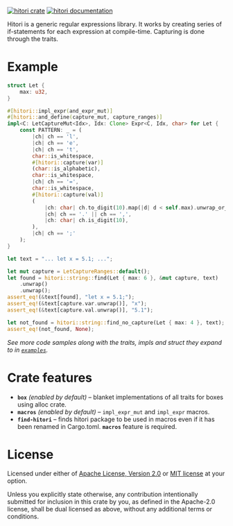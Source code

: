 [![hitori crate](https://img.shields.io/crates/v/hitori.svg)](https://crates.io/crates/hitori)
[![hitori documentation](https://docs.rs/hitori/badge.svg)](https://docs.rs/hitori)

Hitori is a generic regular expressions library. It works by creating series of if-statements for each expression at compile-time. Capturing is done through the traits.

# Example

```rust
struct Let {
    max: u32,
}

#[hitori::impl_expr(and_expr_mut)]
#[hitori::and_define(capture_mut, capture_ranges)]
impl<C: LetCaptureMut<Idx>, Idx: Clone> Expr<C, Idx, char> for Let {
    const PATTERN: _ = (
        |ch| ch == 'l',
        |ch| ch == 'e',
        |ch| ch == 't',
        char::is_whitespace,
        #[hitori::capture(var)]
        (char::is_alphabetic),
        char::is_whitespace,
        |ch| ch == '=',
        char::is_whitespace,
        #[hitori::capture(val)]
        (
            |ch: char| ch.to_digit(10).map(|d| d < self.max).unwrap_or_default(),
            |ch| ch == '.' || ch == ',',
            |ch: char| ch.is_digit(10),
        ),
        |ch| ch == ';'
    );
}

let text = "... let x = 5.1; ...";

let mut capture = LetCaptureRanges::default();
let found = hitori::string::find(Let { max: 6 }, &mut capture, text)
    .unwrap()
    .unwrap();
assert_eq!(&text[found], "let x = 5.1;");
assert_eq!(&text[capture.var.unwrap()], "x");
assert_eq!(&text[capture.val.unwrap()], "5.1");

let not_found = hitori::string::find_no_capture(Let { max: 4 }, text);
assert_eq!(not_found, None);
```
 
*See more code samples along with the traits, impls and struct they expand to in [`examples`](https://docs.rs/hitori/latest/hitori/examples/index.html).*

# Crate features

- **`box`** *(enabled by default)* – blanket implementations of all traits for boxes using alloc crate.
- **`macros`** *(enabled by default)* – `impl_expr_mut` and `impl_expr` macros.
- **`find-hitori`** – finds hitori package to be used in macros even if it has been renamed in Cargo.toml. **`macros`** feature is required.

# License

Licensed under either of [Apache License, Version 2.0](LICENSE-APACHE) or [MIT license](LICENSE-MIT) at your option.

Unless you explicitly state otherwise, any contribution intentionally submitted
for inclusion in this crate by you, as defined in the Apache-2.0 license, shall
be dual licensed as above, without any additional terms or conditions.
